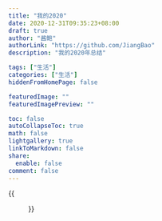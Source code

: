 ```yaml
---
title: "我的2020"
date: 2020-12-31T09:35:23+08:00
draft: true
author: "酱鲍"
authorLink: "https://github.com/JiangBao"
description: "我的2020年总结"

tags: ["生活"]
categories: ["生活"]
hiddenFromHomePage: false

featuredImage: ""
featuredImagePreview: ""

toc: false
autoCollapseToc: true
math: false
lightgallery: true
linkToMarkdown: false
share:
  enable: false
comment: false
---
```


<!--more-->

{{<figure src="https://jiangbao-1258001083.cos.ap-shanghai.myqcloud.com/mg20201231.jpeg">}}